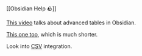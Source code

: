 [[Obsidian Help 🪨]]

[This video](https://www.youtube.com/watch?v=G4zyhAoH-i0) talks about advanced tables in Obsidian.

[This one too](https://www.youtube.com/watch?v=m81Q0tqM4ps), which is much shorter.

Look into [CSV](https://forum.obsidian.md/search?q=csv%20) integration.